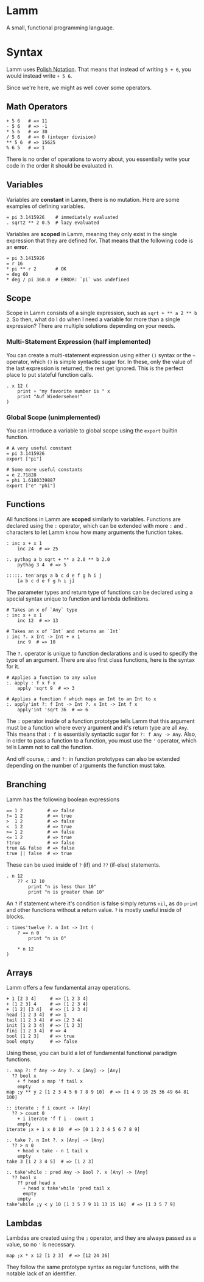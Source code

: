 # Lamm

A small, functional programming language.

# Syntax

Lamm uses [Polish Notation](https://en.wikipedia.org/wiki/Polish_notation).
That means that instead of writing `5 + 6`, you would instead write `+ 5 6`.

Since we're here, we might as well cover some operators.

## Math Operators

```
+ 5 6   # => 11
- 5 6   # => -1
* 5 6   # => 30
/ 5 6   # => 0 (integer division)
** 5 6  # => 15625
% 6 5   # => 1
```

There is no order of operations to worry about, you essentially write your code in the order it should be evaluated in.

## Variables

Variables are **constant** in Lamm, there is no mutation. Here are some examples of defining variables.

```
= pi 3.1415926    # immediately evaluated
. sqrt2 ** 2 0.5  # lazy evaluated
```

Variables are **scoped** in Lamm, meaning they only exist in the single expression that they are defined for. That means that the following code is an **error**.

```
= pi 3.1415926
= r 16
* pi ** r 2       # OK
= deg 60
* deg / pi 360.0  # ERROR: `pi` was undefined
```

## Scope

Scope in Lamm consists of a single expression, such as `sqrt + ** a 2 ** b 2`. So then, what do I do when I need a variable for more than a single expression? There are multiple solutions depending on your needs.

### Multi-Statement Expression (half implemented)

You can create a multi-statement expression using either `()` syntax or the `~` operator, which `()` is simple syntactic sugar for. In these, only the value of the last expression is returned, the rest get ignored. This is the perfect place to put stateful function calls.

```
. x 12 (
	print + "my favorite number is " x
	print "Auf Wiedersehen!"
)
```

### Global Scope (unimplemented)

You can introduce a variable to global scope using the `export` builtin function.

```
# A very useful constant
= pi 3.1415926
export ["pi"]

# Some more useful constants
= e 2.71828
= phi 1.6180339887
export ["e" "phi"]
```

## Functions

All functions in Lamm are **scoped** similarly to variables. Functions are declared using the `:` operator, which can be extended with more `:` and `.` characters to let Lamm know how many arguments the function takes.

```
: inc x + x 1
	inc 24  # => 25

:. pythag a b sqrt + ** a 2.0 ** b 2.0
	pythag 3 4  # => 5

:::::. ten'args a b c d e f g h i j
	[a b c d e f g h i j]
```

The parameter types and return type of functions can be declared using a special syntax unique to function and lambda definitions.

```
# Takes an x of `Any` type
: inc x + x 1
	inc 12  # => 13

# Takes an x of `Int` and returns an `Int`
: inc ?. x Int -> Int + x 1
	inc 9  # => 10
```

The `?.` operator is unique to function declarations and is used to specify the type of an argument. There are also first class functions, here is the syntax for it.

```
# Applies a function to any value
:. apply : f x f x
	apply 'sqrt 9  # => 3

# Applies a function f which maps an Int to an Int to x
:. apply'int ?: f Int -> Int ?. x Int -> Int f x
	apply'int 'sqrt 36  # => 6
```

The `:` operator inside of a function prototype tells Lamm that this argument must be a function where every argument and it's return type are all `Any`. This means that `: f` is essentially syntactic sugar for `?: f Any -> Any`. Also, in order to pass a function to a function, you must use the `'` operator, which tells Lamm not to call the function.

And off course, `:` and `?:` in function prototypes can also be extended depending on the number of arguments the function must take.

## Branching

Lamm has the following boolean expressions

```
== 1 2         # => false
!= 1 2         # => true
>  1 2         # => false
<  1 2         # => true
>= 1 2         # => false
<= 1 2         # => true
!true          # => false
true && false  # => false
true || false  # => true
```

These can be used inside of `?` (if) and `??` (if-else) statements.

```
. n 12
	?? < 12 10
		print "n is less than 10"
		print "n is greater than 10"
```

An `?` if statement where it's condition is false simply returns `nil`, as do `print` and other functions without a return value. `?` is mostly useful inside of blocks.

```
: times'twelve ?. n Int -> Int (
	? == n 0
		print "n is 0"

	* n 12
)
```

## Arrays

Lamm offers a few fundamental array operations.

```
+ 1 [2 3 4]     # => [1 2 3 4]
+ [1 2 3] 4     # => [1 2 3 4]
+ [1 2] [3 4]   # => [1 2 3 4]
head [1 2 3 4]  # => 1
tail [1 2 3 4]  # => [2 3 4]
init [1 2 3 4]  # => [1 2 3]
fini [1 2 3 4]  # => 4
bool [1 2 3]    # => true
bool empty      # => false
```

Using these, you can build a lot of fundamental functional paradigm functions.

```
:. map ?: f Any -> Any ?. x [Any] -> [Any]
  ?? bool x
    + f head x map 'f tail x
    empty
map ;y ** y 2 [1 2 3 4 5 6 7 8 9 10]  # => [1 4 9 16 25 36 49 64 81 100]

:: iterate : f i count -> [Any]
  ?? > count 0 
    + i iterate 'f f i - count 1
    empty
iterate ;x + 1 x 0 10  # => [0 1 2 3 4 5 6 7 8 9]

:. take ?. n Int ?. x [Any] -> [Any]
  ?? > n 0
    + head x take - n 1 tail x
    empty
take 3 [1 2 3 4 5]  # => [1 2 3]

:. take'while : pred Any -> Bool ?. x [Any] -> [Any]
  ?? bool x
    ?? pred head x
      + head x take'while 'pred tail x
      empty
    empty
take'while ;y < y 10 [1 3 5 7 9 11 13 15 16]  # => [1 3 5 7 9]
```

## Lambdas

Lambdas are created using the `;` operator, and they are always passed as a value, so no `'` is necessary.


```
map ;x * x 12 [1 2 3]  # => [12 24 36]
```

They follow the same prototype syntax as regular functions, with the notable lack of an identifier.